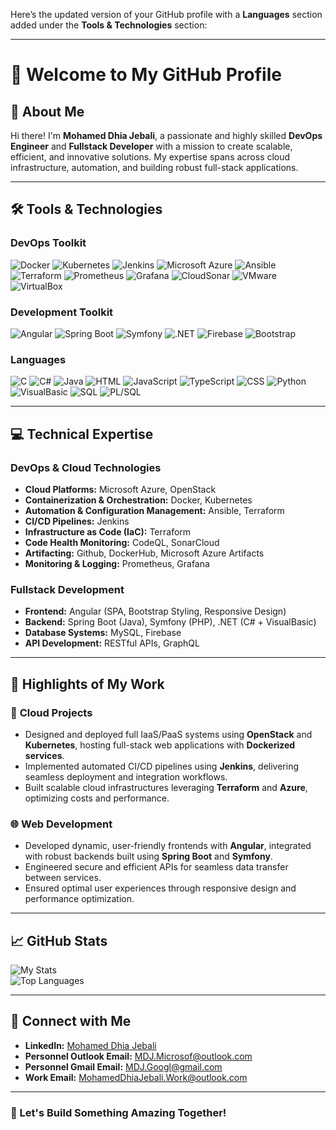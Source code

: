 Here’s the updated version of your GitHub profile with a **Languages** section added under the **Tools & Technologies** section:

---

# 👋 Welcome to My GitHub Profile

## 🚀 About Me

Hi there! I'm **Mohamed Dhia Jebali**, a passionate and highly skilled **DevOps Engineer** and **Fullstack Developer** with a mission to create scalable, efficient, and innovative solutions. My expertise spans across cloud infrastructure, automation, and building robust full-stack applications.

---

## 🛠️ Tools & Technologies

### **DevOps Toolkit**
![Docker](https://img.shields.io/badge/Docker-2496ED?style=for-the-badge&logo=docker&logoColor=white)  ![Kubernetes](https://img.shields.io/badge/Kubernetes-326CE5?style=for-the-badge&logo=kubernetes&logoColor=white)  ![Jenkins](https://img.shields.io/badge/Jenkins-D24939?style=for-the-badge&logo=jenkins&logoColor=white)  ![Microsoft Azure](https://custom-icon-badges.demolab.com/badge/Microsoft%20Azure-0089D6?style=for-the-badge&logo=msazure&logoColor=white)  ![Ansible](https://img.shields.io/badge/Ansible-EE0000?style=for-the-badge&logo=ansible&logoColor=white)  ![Terraform](https://img.shields.io/badge/Terraform-7B42BC?style=for-the-badge&logo=terraform&logoColor=white)  ![Prometheus](https://img.shields.io/badge/Prometheus-E6522C?style=for-the-badge&logo=prometheus&logoColor=white)  ![Grafana](https://img.shields.io/badge/Grafana-F46800?style=for-the-badge&logo=grafana&logoColor=white)  ![CloudSonar](https://img.shields.io/badge/CloudSonar-0170FE?style=for-the-badge&logo=sonarcloud&logoColor=white)  ![VMware](https://img.shields.io/badge/VMware-607078?style=for-the-badge&logo=vmware&logoColor=white)  ![VirtualBox](https://img.shields.io/badge/VirtualBox-183A61?style=for-the-badge&logo=virtualbox&logoColor=white)

### **Development Toolkit**
![Angular](https://img.shields.io/badge/Angular-DD0031?style=for-the-badge&logo=angular&logoColor=white)  ![Spring Boot](https://img.shields.io/badge/Spring%20Boot-6DB33F?style=for-the-badge&logo=spring-boot&logoColor=white)  ![Symfony](https://img.shields.io/badge/Symfony-000000?style=for-the-badge&logo=symfony&logoColor=white)  ![.NET](https://img.shields.io/badge/.NET-512BD4?style=for-the-badge&logo=dotnet&logoColor=white)  ![Firebase](https://img.shields.io/badge/Firebase-FFCA28?style=for-the-badge&logo=firebase&logoColor=black)  ![Bootstrap](https://img.shields.io/badge/Bootstrap-7952B3?style=for-the-badge&logo=bootstrap&logoColor=white)

### **Languages**
![C](https://img.shields.io/badge/C-00599C?style=for-the-badge&logo=c&logoColor=white)  ![C#](https://img.shields.io/badge/C%23-239120?style=for-the-badge&logo=cshrp&logoColor=white)  ![Java](https://img.shields.io/badge/Java-007396?style=for-the-badge&logo=openjdk&logoColor=white)  ![HTML](https://img.shields.io/badge/HTML5-E34F26?style=for-the-badge&logo=html5&logoColor=white)  ![JavaScript](https://img.shields.io/badge/JavaScript-F7DF1E?style=for-the-badge&logo=javascript&logoColor=black)  ![TypeScript](https://img.shields.io/badge/TypeScript-3178C6?style=for-the-badge&logo=typescript&logoColor=white)  ![CSS](https://img.shields.io/badge/CSS3-1572B6?style=for-the-badge&logo=css3&logoColor=white)  ![Python](https://img.shields.io/badge/Python-3776AB?style=for-the-badge&logo=python&logoColor=white)  ![VisualBasic](https://img.shields.io/badge/Visual%20Basic-5C2D91?style=for-the-badge&logo=dotnet&logoColor=white)  ![SQL](https://img.shields.io/badge/SQL-CC2927?style=for-the-badge&logo=mysql&logoColor=white)  ![PL/SQL](https://img.shields.io/badge/PL%2FSQL-336791?style=for-the-badge&logo=oracle&logoColor=white)

---

## 💻 Technical Expertise

### **DevOps & Cloud Technologies**
- **Cloud Platforms:** Microsoft Azure, OpenStack
- **Containerization & Orchestration:** Docker, Kubernetes
- **Automation & Configuration Management:** Ansible, Terraform
- **CI/CD Pipelines:** Jenkins
- **Infrastructure as Code (IaC):** Terraform
- **Code Health Monitoring:** CodeQL, SonarCloud
- **Artifacting:** Github, DockerHub, Microsoft Azure Artifacts
- **Monitoring & Logging:** Prometheus, Grafana

### **Fullstack Development**
- **Frontend:** Angular (SPA, Bootstrap Styling, Responsive Design)
- **Backend:** Spring Boot (Java), Symfony (PHP), .NET (C# + VisualBasic)
- **Database Systems:** MySQL, Firebase
- **API Development:** RESTful APIs, GraphQL

---

## 🌟 Highlights of My Work

### 🎯 **Cloud Projects**
- Designed and deployed full IaaS/PaaS systems using **OpenStack** and **Kubernetes**, hosting full-stack web applications with **Dockerized services**.
- Implemented automated CI/CD pipelines using **Jenkins**, delivering seamless deployment and integration workflows.
- Built scalable cloud infrastructures leveraging **Terraform** and **Azure**, optimizing costs and performance.

### 🌐 **Web Development**
- Developed dynamic, user-friendly frontends with **Angular**, integrated with robust backends built using **Spring Boot** and **Symfony**.
- Engineered secure and efficient APIs for seamless data transfer between services.
- Ensured optimal user experiences through responsive design and performance optimization.

---

## 📈 GitHub Stats

![My Stats](https://github-readme-stats.vercel.app/api?username=MDJ-GitHub&show_icons=true&theme=radical)  
![Top Languages](https://github-readme-stats.vercel.app/api/top-langs/?username=MDJ-GitHub&layout=compact&theme=radical)

---

## 🔗 Connect with Me

- **LinkedIn:** [Mohamed Dhia Jebali](https://www.linkedin.com/in/mohamed-dhia-jebali/)
- **Personnel Outlook Email:** [MDJ.Microsof@outlook.com](mailto:MDJ.Microsof@outlook.com)
- **Personnel Gmail Email:** [MDJ.Googl@gmail.com](mailto:MDJ.Googl@gmail.com)
- **Work Email:** [MohamedDhiaJebali.Work@outlook.com](mailto:MohamedDhiaJebali.Workf@outlook.com)

---

### 🌟 Let's Build Something Amazing Together!

